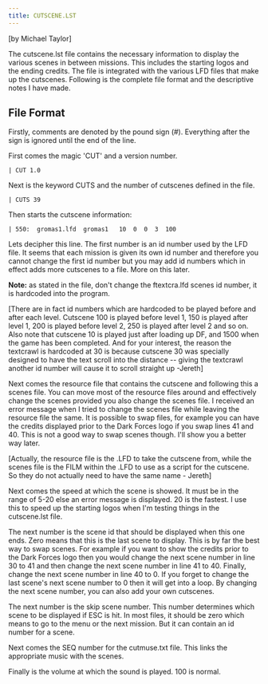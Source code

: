 ```yaml
---
title: CUTSCENE.LST
---
```


[by Michael Taylor]

The cutscene.lst file contains the necessary information to display the various scenes in between missions. This includes the starting logos and the ending credits. The file is integrated with the various LFD files that make up the cutscenes. Following is the complete file format and the descriptive notes I have made.

## File Format

Firstly, comments are denoted by the pound sign (#). Everything after the sign is ignored until the end of the line.

First comes the magic 'CUT' and a version number.

```
| CUT 1.0
```

Next is the keyword CUTS and the number of cutscenes defined in the file.

```
| CUTS 39
```

Then starts the cutscene information:

```
| 550:  gromas1.lfd  gromas1   10  0  0  3  100
```

Lets decipher this line. The first number is an id number used by the LFD file. It seems that each mission is given its own id number and therefore you cannot change the first id number but you may add id numbers which in effect adds more cutscenes to a file. More on this later.

**Note:** as stated in the file, don't change the ftextcra.lfd scenes id number, it is hardcoded into the program.

[There are in fact id numbers which are hardcoded to be played before and after each level. Cutscene 100 is played before level 1, 150 is played after level 1, 200 is played before level 2, 250 is played after level 2 and so on. Also note that cutscene 10 is played just after loading up DF, and 1500 when the game has been completed. And for your interest, the reason the textcrawl is hardcoded at 30 is because cutscene 30 was specially designed to have the text scroll into the distance -- giving the textcrawl another id number will cause it to scroll straight up -Jereth]

Next comes the resource file that contains the cutscene and following this a scenes file. You can move most of the resource files around and effectively change the scenes provided you also change the scenes file. I received an error message when I tried to change the scenes file while leaving the resource file the same. It is possible to swap files, for example you can have the credits displayed prior to the Dark Forces logo if you swap lines 41 and 40. This is not a good way to swap scenes though. I'll show you a better way later.

[Actually, the resource file is the .LFD to take the cutscene from, while the scenes file is the FILM within the .LFD to use as a script for the cutscene. So they do not actually need to have the same name - Jereth]

Next comes the speed at which the scene is showed. It must be in the range of 5-20 else an error message is displayed. 20 is the fastest. I use this to speed up the starting logos when I'm testing things in the cutscene.lst file.

The next number is the scene id that should be displayed when this one ends. Zero means that this is the last scene to display. This is by far the best way to swap scenes. For example if you want to show the credits prior to the Dark Forces logo then you would change the next scene number in line 30 to 41 and then change the next scene number in line 41 to 40. Finally, change the next scene number in line 40 to 0. If you forget to change the last scene's next scene number to 0 then it will get into a loop. By changing the next scene number, you can also add your own cutscenes.

The next number is the skip scene number. This number determines which scene to be displayed if ESC is hit. In most files, it should be zero which means to go to the menu or the next mission. But it can contain an id number for a scene.

Next comes the SEQ number for the cutmuse.txt file. This links the appropriate music with the scenes.

Finally is the volume at which the sound is played. 100 is normal.